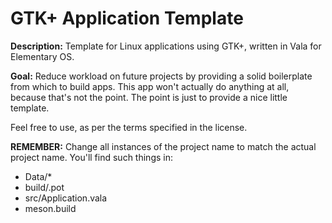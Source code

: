# GTK+ Application Template
**Description:** Template for Linux applications using GTK+, written in Vala for Elementary OS.

**Goal:** Reduce workload on future projects by providing a solid boilerplate from which to build apps.
This app won't actually do anything at all, because that's not the point.  The point is just to provide a nice little template.

Feel free to use, as per the terms specified in the license.

**REMEMBER:** Change all instances of the project name to match the actual project name.  You'll find such things in:
- Data/*
- build/.pot
- src/Application.vala
- meson.build
